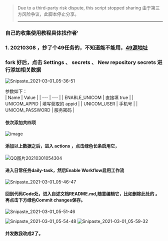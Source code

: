 > Due to a third-party risk dispute, this script stopped sharing
> 由于第三方风险争议，此脚本停止分享。
> ***
### 自己的收集使用教程具体找作者'
### 1. 20210308 ，抄了个49任务的，不知道能不能用，[49源地址](https://github.com/lz0423/ceshi)
 ### fork 好后，点击 Settings 、 secrets 、 New repository secrets 进行添加相关数据
 ![Snipaste_2021-03-01_05-36-51](https://user-images.githubusercontent.com/79479594/109432788-4182de00-7a50-11eb-9ebf-3da345f21e35.png)

 参数如下：  
|  Name | Value  |
|  --- | --- |
| ENABLE_UNICOM  | 直接填 true |
| UNICOM_APPID  | 填写获取的 appid |
| UNICOM_USER  | 手机号 |
| UNICOM_PASSWORD  | 服务密码 |    
#### 依次添加共四项
![image](https://user-images.githubusercontent.com/79479594/109432827-6d05c880-7a50-11eb-8682-50405d7d66dd.png)

#### 添加以上数据之后，进入 actions ，点击绿色长条启用它，   
![QQ图片20210301054304](https://user-images.githubusercontent.com/79479594/109433119-1600f300-7a52-11eb-8ad2-0f7739d407c8.png)
  
#### 进入日常任务daily-task，然后Enable Workflow启用工作流  
![Snipaste_2021-03-01_05-46-47](https://user-images.githubusercontent.com/79479594/109433041-a428a980-7a51-11eb-8825-8f3e17813a53.png)

#### 回到代码Code处，进入自述文档README.md,随意编辑它，比如删除此处的    。再点击下方绿色Commit changes保存。
![Snipaste_2021-03-01_05-51-46](https://user-images.githubusercontent.com/79479594/109433473-ce7b6680-7a53-11eb-9a1a-c095ab45fcf5.png)
    
![Snipaste_2021-03-01_05-54-48](https://user-images.githubusercontent.com/79479594/109433247-bbb46200-7a52-11eb-91be-c48f28503c0f.png)
![Snipaste_2021-03-01_05-59-32](https://user-images.githubusercontent.com/79479594/109433404-7e9c9f80-7a53-11eb-91d5-73f2429e2409.png)

#### 并发数我改成2了。
